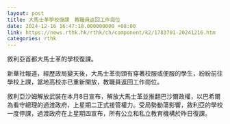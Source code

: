 ```yaml
---
layout: post
title: 大馬士革學校復課　教職員返回工作崗位
date: 2024-12-16 16:47:18.000000000 +08:00
link: https://news.rthk.hk/rthk/ch/component/k2/1783701-20241216.htm
categories: rthk
---
```


敘利亞首都大馬士革的學校復課。

新華社報道，經歷政局變天後，大馬士革街頭有穿著校服或便服的學生，紛紛前往學校上課，當地高校亦已重新開放，教職員返回工作崗位。

敘利亞沙姆解放武裝在本月8日宣布，解放大馬士革並推翻巴沙爾政權，以巴希爾為看守總理的過渡政府，上星期二正式接管權力。受局勢動蕩影響，敘利亞的學校一度停課，過渡政府在上星期四宣布，所有公立和私立教育機構於昨日復課。
